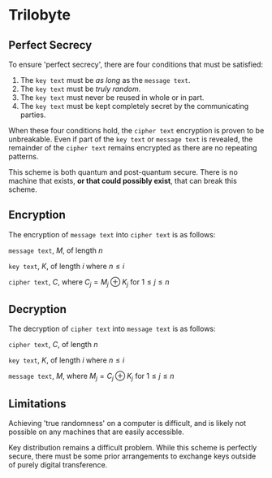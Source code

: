 # Trilobyte

## Perfect Secrecy

To ensure 'perfect secrecy', there are four conditions that must be satisfied:

1. The `key text` must be *as long* as the `message text`.
2. The `key text` must be *truly random*.
3. The `key text` must never be reused in whole or in part.
4. The `key text` must be kept completely secret by the communicating parties.

When these four conditions hold, the `cipher text` encryption is proven to be unbreakable. Even if part of the `key text` or `message text` is revealed, the remainder of the `cipher text` remains encrypted as there are no repeating patterns.

This scheme is both quantum and post-quantum secure. There is no machine that exists, **or that could possibly exist**, that can break this scheme.

## Encryption

The encryption of `message text` into `cipher text` is as follows:

`message text`, $M$, of length $n$

`key text`, $K$, of length $i$ where $n \le i$

`cipher text`, $C$, where $C_j = M_j \oplus K_j$ for $1 \le j \le n$

## Decryption

The decryption of `cipher text` into `message text` is as follows:

`cipher text`, $C$, of length $n$

`key text`, $K$, of length $i$ where $n \le i$

`message text`, $M$, where $M_j = C_j \oplus K_j$ for $1 \le j \le n$

## Limitations

Achieving 'true randomness' on a computer is difficult, and is likely not possible on any machines that are easily accessible.

Key distribution remains a difficult problem. While this scheme is perfectly secure, there must be some prior arrangements to exchange keys outside of purely digital transference.
